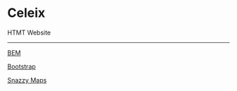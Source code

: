 # Celeix
HTMT Website

---
[BEM](https://ru.bem.info/)

[Bootstrap](https://getbootstrap.com/)

[Snazzy Maps](https://snazzymaps.com/)
